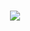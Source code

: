 <h1 align="center">
  <a href="https://git.io/typing-svg">
    <img src="https://readme-typing-svg.herokuapp.com/?lines=Hello,+we+are+vision+team;and+welcome+to+our+Profile🫡;&center=true&size=25">
  </a>
</h1>
